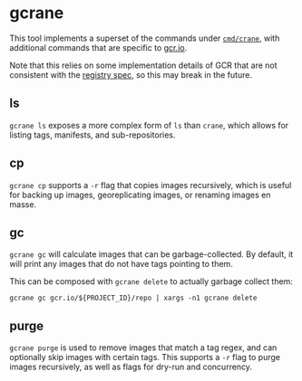 # gcrane

This tool implements a superset of the commands under [`cmd/crane`](), with
additional commands that are specific to [gcr.io](https://gcr.io).

Note that this relies on some implementation details of GCR that are not
consistent with the [registry spec](https://docs.docker.com/registry/spec/api/),
so this may break in the future.

## ls

`gcrane ls` exposes a more complex form of `ls` than `crane`, which allows for
listing tags, manifests, and sub-repositories.

## cp

`gcrane cp` supports a `-r` flag that copies images recursively, which is useful
for backing up images, georeplicating images, or renaming images en masse.

## gc

`gcrane gc` will calculate images that can be garbage-collected.
By default, it will print any images that do not have tags pointing to them.

This can be composed with `gcrane delete` to actually garbage collect them:
```shell
gcrane gc gcr.io/${PROJECT_ID}/repo | xargs -n1 gcrane delete
```

## purge

`gcrane purge` is used to remove images that match a tag regex, and can optionally skip images with certain tags.
This supports a `-r` flag to purge images recursively, as well as flags for dry-run and concurrency.

<!--
TODO: implement this.

## untag

The [registry api](https://docs.docker.com/registry/spec/api/#deleting-an-image)
only allows deleting images by digest:

> For deletes, reference must be a digest or the delete will fail.

gcr.io allows deleting a manifest with a *tag* reference, which it
interprets as a request to untag the image, not delete it. This leaves the
image intact but still pullable by digest (or any other tags).
-->
